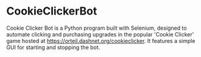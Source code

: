 # CookieClickerBot
Cookie Clicker Bot is a Python program built with Selenium, designed to automate clicking and purchasing upgrades in the popular 'Cookie Clicker' game hosted at https://orteil.dashnet.org/cookieclicker. It features a simple GUI for starting and stopping the bot.
